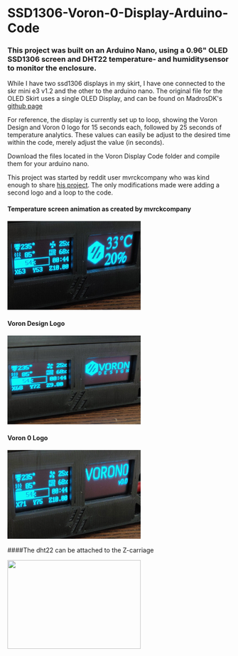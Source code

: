 # SSD1306-Voron-0-Display-Arduino-Code
### This project was built on an Arduino Nano, using a 0.96" OLED SSD1306 screen and DHT22 temperature- and humiditysensor to monitor the enclosure. 

While I have two ssd1306 displays in my skirt, I have one connected to the skr mini e3 v1.2 and the other to the arduino nano. The original file for the OLED Skirt uses a single OLED Display, and can be found on MadrosDK's [github page](https://github.com/madrosDK/VoronUsers/tree/master/printer_mods/madros/V0_skirt_OLED) 

For reference, the display is currently set up to loop, showing the Voron Design and Voron 0 logo for 15 seconds each, followed by 25 seconds of temperature analytics. These values can easily be adjust to the desired time within the code, merely adjust the value (in seconds).  

Download the files located in the Voron Display Code folder and compile them for your arduino nano. 

This project was started by reddit user mvrckcompany who was kind enough to share [his project](https://www.reddit.com/r/arduino/comments/jq4i33/my_first_arduino_project_neopixels_oled_display/). The only modifications made were adding a second logo and a loop to the code.   

#### Temperature screen animation as created by mvrckcompany

<img src="images/tempscreen.png" width="300" height="200">

#### Voron Design Logo 

<img src="images/vorondesignscreen.png" width="300" height="200">

#### Voron 0 Logo 

<img src="images/voron0screen.png" width="300" height="200">


####The dht22 can be attached to the Z-carriage 

<img src="images/dht22placement" width="300" height="200">
